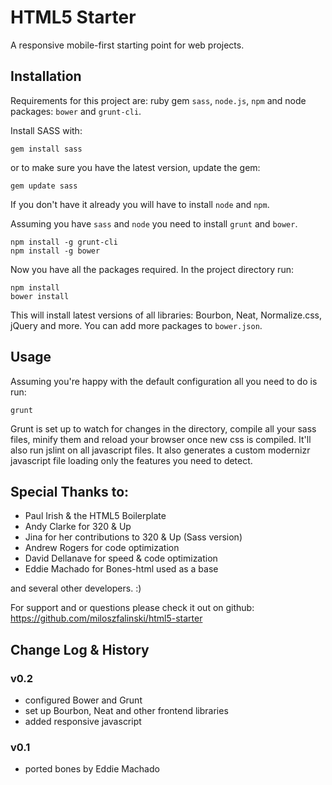 # HTML5 Starter

A responsive mobile-first starting point for web projects.

## Installation

Requirements for this project are: ruby gem `sass`, `node.js`, `npm` and node packages: `bower` and `grunt-cli`.

Install SASS with:
```shell
gem install sass
```

or to make sure you have the latest version, update the gem:
```shell
gem update sass
```

If you don't have it already you will have to install `node` and `npm`.

Assuming you have `sass` and `node` you need to install `grunt` and `bower`.

```shell
npm install -g grunt-cli
npm install -g bower
```

Now you have all the packages required. In the project directory run:

```shell
npm install
bower install
```

This will install latest versions of all libraries: Bourbon, Neat, Normalize.css, jQuery and more. You can add more packages to `bower.json`.

## Usage

Assuming you're happy with the default configuration all you need to do is run:
```shell
grunt
```

Grunt is set up to watch for changes in the directory, compile all your sass files, minify them and reload your browser once new css is compiled. It'll also run jslint on all javascript files. It also generates a custom modernizr javascript file loading only the features you need to detect.


## Special Thanks to:
- Paul Irish & the HTML5 Boilerplate
- Andy Clarke for 320 & Up
- Jina for her contributions to 320 & Up (Sass version)
- Andrew Rogers for code optimization
- David Dellanave for speed & code optimization
- Eddie Machado for Bones-html used as a base

and several other developers. :)

For support and or questions please check it out on github:
https://github.com/miloszfalinski/html5-starter


## Change Log & History

### v0.2
- configured Bower and Grunt
- set up Bourbon, Neat and other frontend libraries
- added responsive javascript

### v0.1 
- ported bones by Eddie Machado
